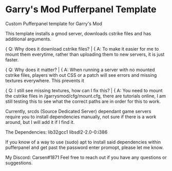 # Garry's Mod Pufferpanel Template
Custom Pufferpanel template for Garry's Mod

This template installs a gmod server, downloads cstrike files and has additional arguments.

{ Q: Why does it download cstrike files?
|
{ A: To make it easier for me to mount them everytime, rather than uploading them to new servers, it is just faster.

{ Q: Why does it matter?
|
{ A: When running a server with no mounted cstrike files, players with out CSS or a patch will see errors and missing textures everywhere. This prevents it

{ Q: I still see missing textures, how can I fix this?
|
{ A: You need to mount the cstrike files in /garrysmod/cfg/mount.cfg, there are tutorials online, I am still testing this to see what the correct paths are in order for this to work.

Currently, srcds (Source Dedicated Server) dependant game servers require you to install dependencies manually, not sure if there is a work around, but I will add it if I find it.

The Dependencies:
  lib32gcc1
  libsdl2-2.0-0:i386

If you know of a way to use (sudo) apt to install said dependencies within pufferpanel and get past the password enter promopt, please let me know.

My Discord: Carsen#1871
Feel free to reach out if you have any questions or suggestions.
